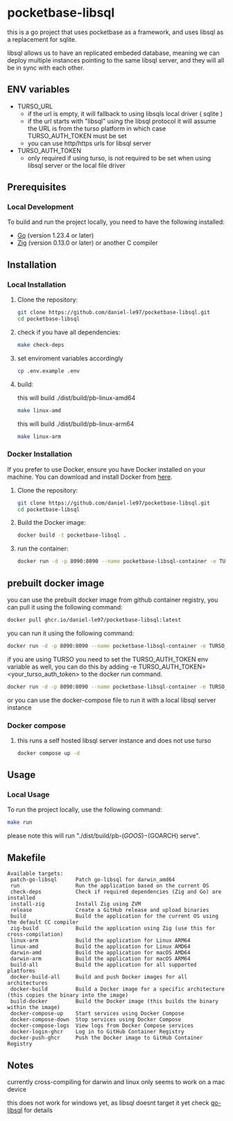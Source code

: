 # pocketbase-libsql

this is a go project that uses pocketbase as a framework, and uses libsql as a replacement for sqlite.

libsql allows us to have an replicated embeded database, meaning we can deploy multiple instances pointing to the same libsql server, and they will all be in sync with each other.

## ENV variables
 * TURSO_URL
    - if the url is empty, it will fallback to using libsqls local driver ( sqlite )
    - if the url starts with "libsql" using the libsql protocol it will assume the URL is from the turso platform in which case TURSO_AUTH_TOKEN must be set
    - you can use http/https urls for libsql server
 * TURSO_AUTH_TOKEN
    - only required if using turso, is not required to be set when using libsql server or the local file driver

## Prerequisites

### Local Development

To build and run the project locally, you need to have the following installed:

- [Go](https://golang.org/doc/install) (version 1.23.4 or later)
- [Zig](https://ziglang.org/download/) (version 0.13.0 or later) or another C compiler


## Installation

### Local Installation

1. Clone the repository:

    ```sh
    git clone https://github.com/daniel-le97/pocketbase-libsql.git
    cd pocketbase-libsql
    ```

2. check if you have all dependencies:

    ```sh
    make check-deps
    ```

3. set enviroment variables accordingly
    ```sh
    cp .env.example .env
    ```

4. build:

    this will build ./dist/build/pb-linux-amd64
    ```sh
    make linux-amd
    ```
    this will build ./dist/build/pb-linux-arm64
    ```sh
    make linux-arm
    ```
### Docker Installation


If you prefer to use Docker, ensure you have Docker installed on your machine. You can download and install Docker from [here](https://www.docker.com/get-started).

1. Clone the repository:

    ```sh
    git clone https://github.com/daniel-le97/pocketbase-libsql.git
    cd pocketbase-libsql
    ```

2. Build the Docker image:

    ```sh
    docker build -t pocketbase-libsql .
    ```
3. run the container:
    ```sh
    docker run -d -p 8090:8090 --name pocketbase-libsql-container -e TURSO_URL=<your_turso_url> pocketbase-libsql
    ```

## prebuilt docker image
you can use the prebuilt docker image from github container registry, you can pull it using the following command:

```sh
docker pull ghcr.io/daniel-le97/pocketbase-libsql:latest
```
you can run it using the following command:

```sh
docker run -d -p 8090:8090 --name pocketbase-libsql-container -e TURSO_URL=<your_turso_url> ghcr.io/daniel-le97/pocketbase-libsql:latest
```
if you are using TURSO you need to set the TURSO_AUTH_TOKEN env variable as well, you can do this by adding -e TURSO_AUTH_TOKEN=<your_turso_auth_token> to the docker run command.

```sh
docker run -d -p 8090:8090 --name pocketbase-libsql-container -e TURSO_URL=<your_turso_url> -e TURSO_AUTH_TOKEN=<your_turso_auth_token> ghcr.io/daniel-le97/pocketbase-libsql:latest
```

or you can use the docker-compose file to run it with a local libsql server instance
### Docker compose
1. this runs a self hosted libsql server instance and does not use turso
    ```sh
    docker compose up -d
    ```

## Usage

### Local Usage

To run the project locally, use the following command:

```sh
make run
```

please note this will run "./dist/build/pb-$(GOOS)-$(GOARCH) serve". 

## Makefile

```
Available targets:
 patch-go-libsql      Patch go-libsql for darwin_amd64
 run                  Run the application based on the current OS
 check-deps           Check if required dependencies (Zig and Go) are installed
 install-zig          Install Zig using ZVM
 release              Create a GitHub release and upload binaries
 build                Build the application for the current OS using the default CC compiler
 zig-build            Build the application using Zig (use this for cross-compilation)
 linux-arm            Build the application for Linux ARM64
 linux-amd            Build the application for Linux AMD64
 darwin-amd           Build the application for macOS AMD64
 darwin-arm           Build the application for macOS ARM64
 build-all            Build the application for all supported platforms
 docker-build-all     Build and push Docker images for all architectures
 docker-build         Build a Docker image for a specific architecture (this copies the binary into the image)
 build-docker         Build the Docker image (this builds the binary within the image)
 docker-compose-up    Start services using Docker Compose
 docker-compose-down  Stop services using Docker Compose
 docker-compose-logs  View logs from Docker Compose services
 docker-login-ghcr    Log in to GitHub Container Registry
 docker-push-ghcr     Push the Docker image to GitHub Container Registry
```

## Notes
currently cross-compiling for darwin and linux only seems to work on a mac device

this does not work for windows yet, as libsql doesnt target it yet check [go-libsql](https://github.com/tursodatabase/go-libsql) for details